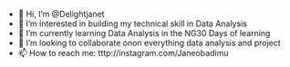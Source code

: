 - 👋 Hi, I’m @Delightjanet
- 👀 I’m interested in building my technical skill in Data Analysis
- 🌱 I’m currently learning Data Analysis in the NG30 Days of learning
- 💞️ I’m looking to collaborate onon everything data analysis and project
- 📫 How to reach me: tttp://instagram.com/Janeobadimu

<!---
Delightjanet/Delightjanet is a ✨ special ✨ repository because its `README.md` (this file) appears on your GitHub profile.
You can click the Preview link to take a look at your changes.
Fun Fact No Worries 
